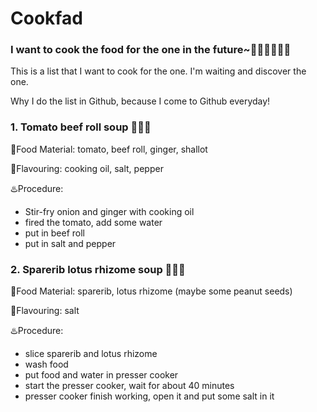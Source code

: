 # Cookfad
### I want to cook the food for the one in the future~:curry::ramen::stew::doughnut::custard::fried_shrimp:
This is a list that I want to cook for the one.
I'm waiting and discover the one.

Why I do the list in Github, because I come to Github everyday!


### 1. Tomato beef roll soup :stew::stew::stew:

:bento:Food Material: tomato, beef roll, ginger, shallot

:sake:Flavouring: cooking oil, salt, pepper

:hotsprings:Procedure:
+ Stir-fry onion and ginger with cooking oil	 
+ fired the tomato, add some water
+ put in beef roll
+ put in salt and pepper



### 2. Sparerib lotus rhizome soup :stew::stew::stew:

:bento:Food Material: sparerib, lotus rhizome (maybe some peanut seeds)

:sake:Flavouring: salt

:hotsprings:Procedure:
+ slice sparerib and lotus rhizome
+ wash food
+ put food and water in presser cooker 
+ start the presser cooker, wait for about 40 minutes
+ presser cooker finish working, open it and put some salt in it 
